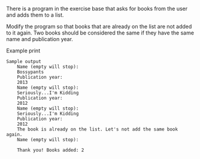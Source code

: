 There is a program in the exercise base that asks for books from the user and adds them to a list.

Modify the program so that books that are already on the list are not added to it again. Two books should be considered the same if they have the same name and publication year.

Example print

    Sample output
        Name (empty will stop):
        Bossypants
        Publication year:
        2013
        Name (empty will stop):
        Seriously...I'm Kidding
        Publication year:
        2012
        Name (empty will stop):
        Seriously...I'm Kidding
        Publication year:
        2012
        The book is already on the list. Let's not add the same book again.
        Name (empty will stop):

        Thank you! Books added: 2